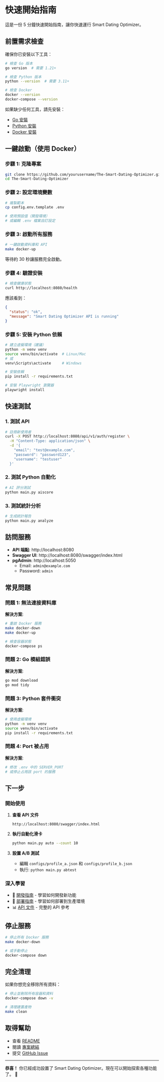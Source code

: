 # 快速開始指南

這是一份 5 分鐘快速開始指南，讓你快速運行 Smart Dating Optimizer。

## 前置需求檢查

確保你已安裝以下工具：

```bash
# 檢查 Go 版本
go version  # 需要 1.21+

# 檢查 Python 版本
python --version  # 需要 3.11+

# 檢查 Docker
docker --version
docker-compose --version
```

如果缺少任何工具，請先安裝：
- [Go 安裝](https://golang.org/dl/)
- [Python 安裝](https://www.python.org/downloads/)
- [Docker 安裝](https://docs.docker.com/get-docker/)

## 一鍵啟動（使用 Docker）

### 步驟 1: 克隆專案

```bash
git clone https://github.com/yourusername/The-Smart-Dating-Optimizer.git
cd The-Smart-Dating-Optimizer
```

### 步驟 2: 設定環境變數

```bash
# 複製範本
cp config.env.template .env

# 使用預設值（開發環境）
# 或編輯 .env 檔案自訂設定
```

### 步驟 3: 啟動所有服務

```bash
# 一鍵啟動資料庫和 API
make docker-up
```

等待約 30 秒讓服務完全啟動。

### 步驟 4: 驗證安裝

```bash
# 檢查健康狀態
curl http://localhost:8080/health
```

應該看到：
```json
{
  "status": "ok",
  "message": "Smart Dating Optimizer API is running"
}
```

### 步驟 5: 安裝 Python 依賴

```bash
# 建立虛擬環境（建議）
python -m venv venv
source venv/bin/activate  # Linux/Mac
# 或
venv\Scripts\activate     # Windows

# 安裝依賴
pip install -r requirements.txt

# 安裝 Playwright 瀏覽器
playwright install
```

## 快速測試

### 1. 測試 API

```bash
# 註冊新使用者
curl -X POST http://localhost:8080/api/v1/auth/register \
  -H "Content-Type: application/json" \
  -d '{
    "email": "test@example.com",
    "password": "password123",
    "username": "testuser"
  }'
```

### 2. 測試 Python 自動化

```bash
# AI 評分測試
python main.py aiscore
```

### 3. 測試統計分析

```bash
# 生成統計報告
python main.py analyze
```

## 訪問服務

- **API 端點**: http://localhost:8080
- **Swagger UI**: http://localhost:8080/swagger/index.html
- **pgAdmin**: http://localhost:5050
  - Email: `admin@example.com`
  - Password: `admin`

## 常見問題

### 問題 1: 無法連接資料庫

**解決方案**:
```bash
# 重啟 Docker 服務
make docker-down
make docker-up

# 檢查容器狀態
docker-compose ps
```

### 問題 2: Go 模組錯誤

**解決方案**:
```bash
go mod download
go mod tidy
```

### 問題 3: Python 套件衝突

**解決方案**:
```bash
# 使用虛擬環境
python -m venv venv
source venv/bin/activate
pip install -r requirements.txt
```

### 問題 4: Port 被占用

**解決方案**:
```bash
# 修改 .env 中的 SERVER_PORT
# 或停止占用該 port 的服務
```

## 下一步

### 開始使用

1. **查看 API 文件**
   ```
   http://localhost:8080/swagger/index.html
   ```

2. **執行自動化滑卡**
   ```bash
   python main.py auto --count 10
   ```

3. **設置 A/B 測試**
   - 編輯 `configs/profile_a.json` 和 `configs/profile_b.json`
   - 執行: `python main.py abtest`

### 深入學習

- 📖 [開發指南](./Development-Guide.md) - 學習如何開發新功能
- 🚀 [部署指南](./Deployment-Guide.md) - 學習如何部署到生產環境
- 📊 [API 文件](./API-Documentation.md) - 完整的 API 參考

## 停止服務

```bash
# 停止所有 Docker 服務
make docker-down

# 或手動停止
docker-compose down
```

## 完全清理

如果你想完全移除所有資料：

```bash
# 停止並刪除所有容器和資料
docker-compose down -v

# 清理建置產物
make clean
```

## 取得幫助

- 查看 [README](../README.md)
- 閱讀 [專案總結](./PROJECT-SUMMARY.md)
- 提交 [GitHub Issue](https://github.com/yourusername/The-Smart-Dating-Optimizer/issues)

---

**恭喜！** 你已經成功設置了 Smart Dating Optimizer。現在可以開始探索各種功能了。 🎉

